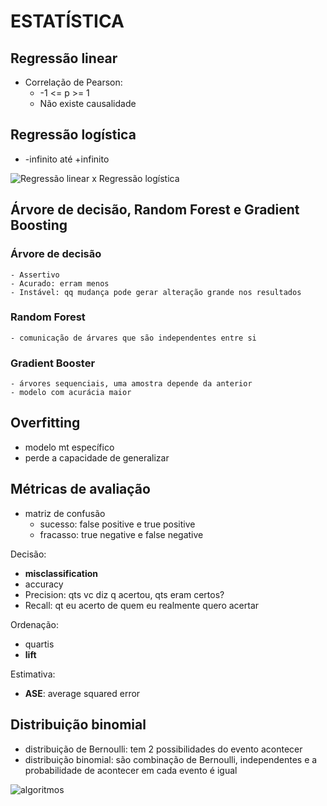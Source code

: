 # ESTATÍSTICA

## Regressão linear
- Correlação de Pearson: 
  - -1 <= p >= 1
  - Não existe causalidade  

## Regressão logística
- -infinito até +infinito

![Regressão linear x Regressão logística](maxresdefault.jpg)

## Árvore de decisão, Random Forest e Gradient Boosting
  ### Árvore de decisão
    - Assertivo
    - Acurado: erram menos
    - Instável: qq mudança pode gerar alteração grande nos resultados
  ### Random Forest
    - comunicação de árvares que são independentes entre si
  ### Gradient Booster
    - árvores sequenciais, uma amostra depende da anterior
    - modelo com acurácia maior
  
## Overfitting
- modelo mt específico
- perde a capacidade de generalizar

## Métricas de avaliação
- matriz de confusão
  - sucesso: false positive e true positive
  - fracasso: true negative e false negative

Decisão:
- **misclassification**
- accuracy
- Precision: qts vc diz q acertou, qts eram certos?
- Recall: qt eu acerto de quem eu realmente quero acertar

Ordenação:
- quartis
- **lift**

Estimativa:
- **ASE**:  average squared error

## Distribuição binomial
- distribuição de Bernoulli: tem 2 possibilidades do evento acontecer
- distribuição binomial: são combinação de Bernoulli, independentes e a probabilidade de acontecer em cada evento é igual


![algoritmos](estatistica.jpg)
